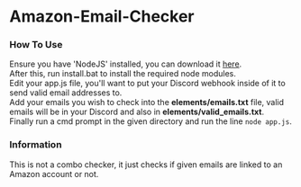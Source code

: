 # Amazon-Email-Checker

### How To Use
Ensure you have 'NodeJS' installed, you can download it [here](https://nodejs.org/en/).  
After this, run install.bat to install the required node modules.  
Edit your app.js file, you'll want to put your Discord webhook inside of it to send valid email addresses to.  
Add your emails you wish to check into the **elements/emails.txt** file, valid emails will be in your Discord and also in **elements/valid_emails.txt**.  
Finally run a cmd prompt in the given directory and run the line `node app.js`.  
  
### Information
This is not a combo checker, it just checks if given emails are linked to an Amazon account or not.
